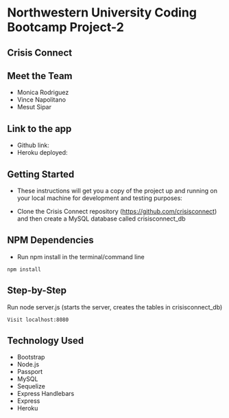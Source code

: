 # Northwestern University Coding Bootcamp Project-2 

## Crisis Connect



## Meet the Team
* Monica Rodriguez
* Vince Napolitano
* Mesut Sipar

## Link to the app

* Github link:
* Heroku deployed:



## Getting Started

* These instructions will get you a copy of the project up and running on your local machine for development and testing purposes:

* Clone the Crisis Connect repository (https://github.com/crisisconnect) and then create a MySQL database called crisisconnect_db

## NPM Dependencies

* Run npm install in the terminal/command line
```
npm install
```


## Step-by-Step

Run node server.js (starts the server, creates the tables in crisisconnect_db)
```
Visit localhost:8080
```


## Technology Used

* Bootstrap
* Node.js
* Passport
* MySQL
* Sequelize
* Express Handlebars
* Express
* Heroku
